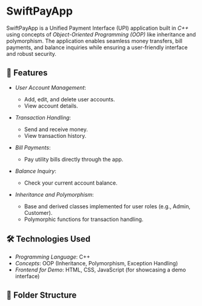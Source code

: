 # SwiftPayApp

SwiftPayApp is a Unified Payment Interface (UPI) application built in *C++* using concepts of *Object-Oriented Programming (OOP)* like inheritance and polymorphism. The application enables seamless money transfers, bill payments, and balance inquiries while ensuring a user-friendly interface and robust security.

## 🚀 Features

- *User Account Management*: 
  - Add, edit, and delete user accounts.
  - View account details.

- *Transaction Handling*: 
  - Send and receive money.
  - View transaction history.

- *Bill Payments*: 
  - Pay utility bills directly through the app.

- *Balance Inquiry*: 
  - Check your current account balance.

- *Inheritance and Polymorphism*:
  - Base and derived classes implemented for user roles (e.g., Admin, Customer).
  - Polymorphic functions for transaction handling.

## 🛠 Technologies Used

- *Programming Language*: C++
- *Concepts*: OOP (Inheritance, Polymorphism, Exception Handling)
- *Frontend for Demo*: HTML, CSS, JavaScript (for showcasing a demo interface)

## 📂 Folder Structure
